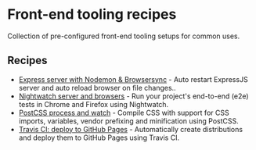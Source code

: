 # Front-end tooling recipes

Collection of pre-configured front-end tooling setups for common uses.


## Recipes

* [Express server with Nodemon & Browsersync](/express-with-nodemon-browsersync/) - Auto restart ExpressJS server and auto reload browser on file changes..
* [Nightwatch server and browsers](/nightwatch-server-and-browsers/) - Run your project's end-to-end (e2e) tests in Chrome and Firefox using Nightwatch.
* [PostCSS process and watch](/postcss-process-and-watch/) - Compile CSS with support for CSS imports, variables, vendor prefixing and minification using PostCSS.
* [Travis CI: deploy to GitHub Pages](/travis-deploy-to-gh-pages/) - Automatically create distributions and deploy them to GitHub Pages using Travis CI.